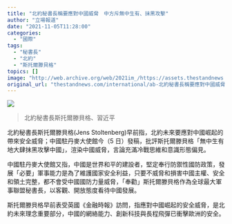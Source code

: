 ```yaml
---
title: "北約秘書長稱要應對中國威脅　中方斥無中生有、抹黑攻擊"
author: "立場報道"
date: "2021-11-05T11:28:00"
categories:
  - "國際"
tags:
  - "秘書長"
  - "北約"
  - "斯托爾滕貝格"
topics: []
image: "http://web.archive.org/web/2021im_/https://assets.thestandnews.com/media/photos/nato-09.png"
original_url: "thestandnews.com/international/ab-北約秘書長稱要應對中國威脅-中方斥無中生有抹黑攻擊"
---
```

![](http://web.archive.org/web/2021im_/https://assets.thestandnews.com/media/photos/nato-09.png)
> 北約秘書長斯托爾滕貝格、習近平

北約秘書長斯托爾滕貝格(Jens Stoltenberg)早前指，北約未來要應對中國崛起的帶來安全威脅；中國駐丹麥大使館今（5 日）發稿，批評斯托爾滕貝格「無中生有地大肆抹黑攻擊中國」，渲染中國威脅，言論充滿冷戰思維和意識形態偏見。

中國駐丹麥大使館又指，中國是世界和平的建設者，堅定奉行防禦性國防政策，發展「必要」軍事能力是為了維護國家安全利益，只要不威脅和損害中國主權、安全和領土完整，都不會受中國國防力量威脅，「奉勸」斯托爾滕貝格作為全球最大軍事聯盟秘書長，以客觀、開放態度看待中國發展。

斯托爾滕貝格早前表受英國《金融時報》訪問，指應對中國崛起的安全威脅，是北約未來理念重要部分，中國的網絡能力、創新科技與長程飛彈已衝擊歐洲的安全。